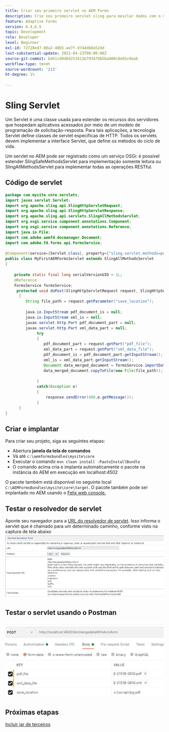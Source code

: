 ```yaml
---
title: Criar seu primeiro servlet no AEM Forms
description: Crie seu primeiro servlet sling para mesclar dados com o modelo de formulário.
feature: Adaptive Forms
version: 6.4,6.5
topic: Development
role: Developer
level: Beginner
exl-id: 72728ed7-80a2-48b5-ae7f-d744db8a524d
last-substantial-update: 2021-04-23T00:00:00Z
source-git-commit: bd41cd9d64253413e793479b5ba900c8e01c0eab
workflow-type: tm+mt
source-wordcount: '213'
ht-degree: 1%

---
```


# Sling Servlet

Um Servlet é uma classe usada para estender os recursos dos servidores que hospedam aplicativos acessados por meio de um modelo de programação de solicitação-resposta. Para tais aplicações, a tecnologia Servlet define classes de servlet específicas de HTTP.
Todos os servlets devem implementar a interface Servlet, que define os métodos do ciclo de vida.


Um servlet no AEM pode ser registrado como um serviço OSGi: é possível estender SlingSafeMethodsServlet para implementação somente leitura ou SlingAllMethodsServlet para implementar todas as operações RESTful.

## Código de servlet

```java
package com.mysite.core.servlets;
import javax.servlet.Servlet;
import org.apache.sling.api.SlingHttpServletRequest;
import org.apache.sling.api.SlingHttpServletResponse;
import org.apache.sling.api.servlets.SlingAllMethodsServlet;
import org.osgi.service.component.annotations.Component;
import org.osgi.service.component.annotations.Reference;
import java.io.File;
import com.adobe.aemfd.docmanager.Document;
import com.adobe.fd.forms.api.FormsService;

@Component(service={Servlet.class}, property={"sling.servlet.methods=post", "sling.servlet.paths=/bin/mergedataWithAcroform"})
public class MyFirstAEMFormsServlet extends SlingAllMethodsServlet
{
    
    private static final long serialVersionUID = 1L;
    @Reference
    FormsService formsService;
     protected void doPost(SlingHttpServletRequest request, SlingHttpServletResponse response)
      { 
         String file_path = request.getParameter("save_location");
         
         java.io.InputStream pdf_document_is = null;
         java.io.InputStream xml_is = null;
         javax.servlet.http.Part pdf_document_part = null;
         javax.servlet.http.Part xml_data_part = null;
              try
              {
                 pdf_document_part = request.getPart("pdf_file");
                 xml_data_part = request.getPart("xml_data_file");
                 pdf_document_is = pdf_document_part.getInputStream();
                 xml_is = xml_data_part.getInputStream();
                 Document data_merged_document = formsService.importData(new Document(pdf_document_is), new Document(xml_is));
                 data_merged_document.copyToFile(new File(file_path));
                 
              }
              catch(Exception e)
              {
                  response.sendError(400,e.getMessage());
              }
      }
}
```

## Criar e implantar

Para criar seu projeto, siga as seguintes etapas:

* Abertura **janela da tela de comandos**
* Vá até `c:\aemformsbundles\mysite\core`
* Executar o comando `mvn clean install -PautoInstallBundle`
* O comando acima cria e implanta automaticamente o pacote na instância do AEM em execução em localhost:4502

O pacote também está disponível no seguinte local `C:\AEMFormsBundles\mysite\core\target`. O pacote também pode ser implantado no AEM usando o [Felix web console.](http://localhost:4502/system/console/bundles)


## Testar o resolvedor de servlet

Aponte seu navegador para a [URL do resolvedor de servlet](http://localhost:4502/system/console/servletresolver?url=%2Fbin%2FmergedataWithAcroform&amp;method=POST). Isso informa o servlet que é chamado para um determinado caminho, conforme visto na captura de tela abaixo
![servlet-resolver](assets/servlet-resolver.JPG)

## Testar o servlet usando o Postman

![Testar o servlet usando o Postman](assets/test-servlet-postman.JPG)

## Próximas etapas

[Incluir jar de terceiros](./include-third-party-jars.md)

